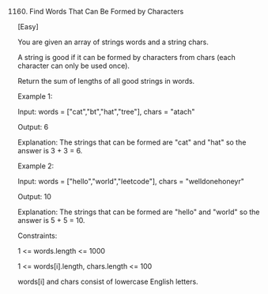 1160. Find Words That Can Be Formed by Characters

[Easy]

You are given an array of strings words and a string chars.

A string is good if it can be formed by characters from chars (each character can only be used once).

Return the sum of lengths of all good strings in words.

 

Example 1:

Input: words = ["cat","bt","hat","tree"], chars = "atach"

Output: 6

Explanation: The strings that can be formed are "cat" and "hat" so the answer is 3 + 3 = 6.

Example 2:

Input: words = ["hello","world","leetcode"], chars = "welldonehoneyr"

Output: 10

Explanation: The strings that can be formed are "hello" and "world" so the answer is 5 + 5 = 10.
 

Constraints:

1 <= words.length <= 1000

1 <= words[i].length, chars.length <= 100

words[i] and chars consist of lowercase English letters.
